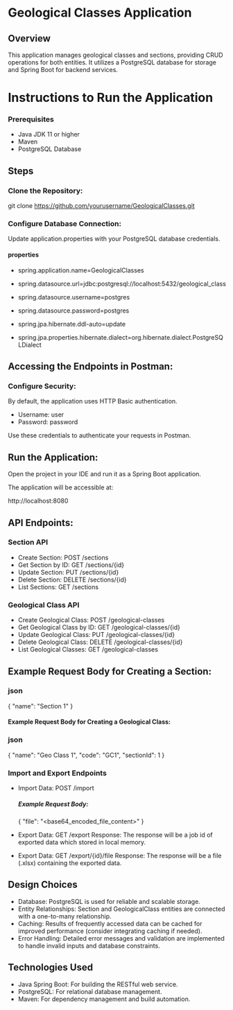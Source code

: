 # Geological Classes Application

## Overview
This application manages geological classes and sections, providing CRUD operations for both entities. It utilizes a PostgreSQL database for storage and Spring Boot for backend services.

# Instructions to Run the Application
### Prerequisites
- Java JDK 11 or higher
- Maven
- PostgreSQL Database

## Steps
### Clone the Repository:

git clone https://github.com/yourusername/GeologicalClasses.git

### Configure Database Connection:

Update application.properties with your PostgreSQL database credentials.

#### properties

- spring.application.name=GeologicalClasses

- spring.datasource.url=jdbc:postgresql://localhost:5432/geological_class
- spring.datasource.username=postgres
- spring.datasource.password=postgres
- spring.jpa.hibernate.ddl-auto=update

- spring.jpa.properties.hibernate.dialect=org.hibernate.dialect.PostgreSQLDialect

## Accessing the Endpoints in Postman:
### Configure Security:

By default, the application uses HTTP Basic authentication.

- Username: user
- Password: password

Use these credentials to authenticate your requests in Postman.

## Run the Application:

Open the project in your IDE and run it as a Spring Boot application.

The application will be accessible at:

http://localhost:8080


## API Endpoints:
### Section API

- Create Section: POST /sections
- Get Section by ID: GET /sections/{id}
- Update Section: PUT /sections/{id}
- Delete Section: DELETE /sections/{id}
- List Sections: GET /sections

### Geological Class API

- Create Geological Class: POST /geological-classes
- Get Geological Class by ID: GET /geological-classes/{id}
- Update Geological Class: PUT /geological-classes/{id}
- Delete Geological Class: DELETE /geological-classes/{id}
- List Geological Classes: GET /geological-classes

## Example Request Body for Creating a Section:

### json
{
  "name": "Section 1"
}

#### Example Request Body for Creating a Geological Class:

### json
{
  "name": "Geo Class 1",
  "code": "GC1",
  "sectionId": 1
}

### Import and Export Endpoints

- Import Data: POST /import
  ##### Example Request Body:

  {
    "file": "<base64_encoded_file_content>"
  }

- Export Data: GET /export
  Response: The response will be a job id of exported data which stored in local memory.

- Export Data: GET /export/{id}/file
  Response: The response will be a file (.xlsx) containing the exported data.

## Design Choices
- Database: PostgreSQL is used for reliable and scalable storage.
- Entity Relationships: Section and GeologicalClass entities are connected with a one-to-many relationship.
- Caching: Results of frequently accessed data can be cached for improved performance (consider integrating caching if needed).
- Error Handling: Detailed error messages and validation are implemented to handle invalid inputs and database constraints.

## Technologies Used
- Java Spring Boot: For building the RESTful web service.
- PostgreSQL: For relational database management.
- Maven: For dependency management and build automation.
